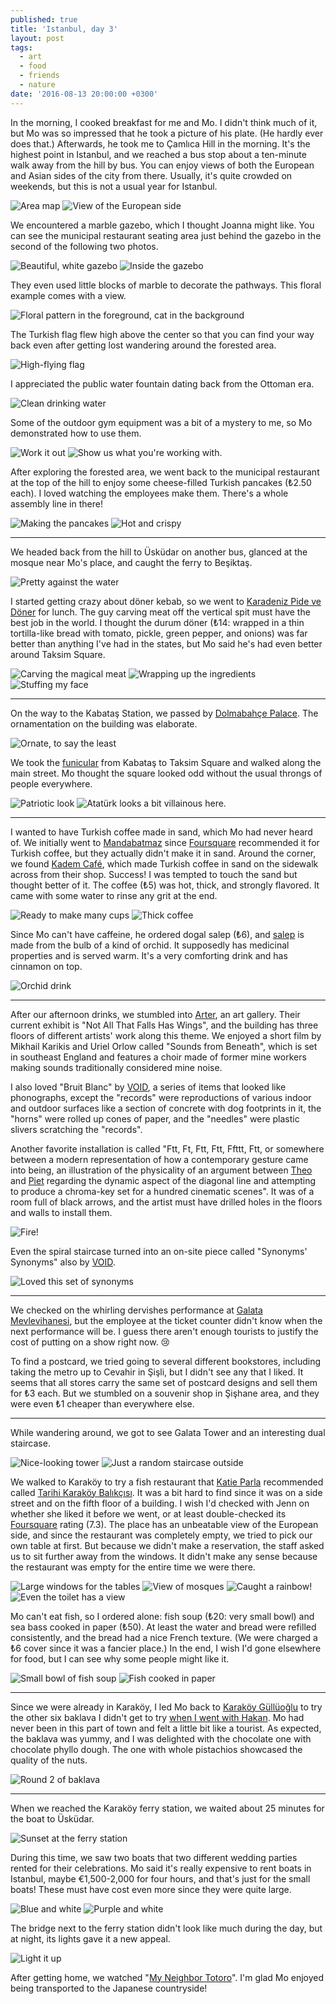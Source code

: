 ```yaml
---
published: true
title: 'Istanbul, day 3'
layout: post
tags:
  - art
  - food
  - friends
  - nature
date: '2016-08-13 20:00:00 +0300'
---
```

In the morning, I cooked breakfast for me and Mo. I didn't think much of it, but Mo was so impressed that he took a picture of his plate. (He hardly ever does that.) Afterwards, he took me to Çamlıca Hill in the morning. It's the highest point in Istanbul, and we reached a bus stop about a ten-minute walk away from the hill by bus. You can enjoy views of both the European and Asian sides of the city from there. Usually, it's quite crowded on weekends, but this is not a usual year for Istanbul.

<!--more-->

![Area map]({{site.baseurl}}/images/2016/08/13/istanbul-day-3/camlica-map.jpeg)
![View of the European side]({{site.baseurl}}/images/2016/08/13/istanbul-day-3/camlica-view.jpeg)

We encountered a marble gazebo, which I thought Joanna might like. You can see the municipal restaurant seating area just behind the gazebo in the second of the following two photos.

![Beautiful, white gazebo]({{site.baseurl}}/images/2016/08/13/istanbul-day-3/camlica-gazebo.jpeg)
![Inside the gazebo]({{site.baseurl}}/images/2016/08/13/istanbul-day-3/camlica-gazebo-tiff.jpeg)

They even used little blocks of marble to decorate the pathways. This floral example comes with a view.

![Floral pattern in the foreground, cat in the background]({{site.baseurl}}/images/2016/08/13/istanbul-day-3/camlica-floral.jpeg)

The Turkish flag flew high above the center so that you can find your way back even after getting lost wandering around the forested area.

![High-flying flag]({{site.baseurl}}/images/2016/08/13/istanbul-day-3/camlica-flag.jpeg)

I appreciated the public water fountain dating back from the Ottoman era.

![Clean drinking water]({{site.baseurl}}/images/2016/08/13/istanbul-day-3/camlica-fountain.jpeg)

Some of the outdoor gym equipment was a bit of a mystery to me, so Mo demonstrated how to use them.

![Work it out]({{site.baseurl}}/images/2016/08/13/istanbul-day-3/camlica-workout.jpeg)
![Show us what you're working with.]({{site.baseurl}}/images/2016/08/13/istanbul-day-3/camlica-mo.jpeg)

After exploring the forested area, we went back to the municipal restaurant at the top of the hill to enjoy some cheese-filled Turkish pancakes (₺2.50 each). I loved watching the employees make them. There's a whole assembly line in there!

![Making the pancakes]({{site.baseurl}}/images/2016/08/13/istanbul-day-3/camlica-pancakemaking.jpeg)
![Hot and crispy]({{site.baseurl}}/images/2016/08/13/istanbul-day-3/camlica-pancakes.jpeg)

---

We headed back from the hill to Üsküdar on another bus, glanced at the mosque near Mo's place, and caught the ferry to Beşiktaş.

![Pretty against the water]({{site.baseurl}}/images/2016/08/13/istanbul-day-3/uskudar-mosque.jpeg)

I started getting crazy about döner kebab, so we went to [Karadeniz Pide ve Döner][doner] for lunch. The guy carving meat off the vertical spit must have the best job in the world. I thought the durum döner (₺14: wrapped in a thin tortilla-like bread with tomato, pickle, green pepper, and onions) was far better than anything I've had in the states, but Mo said he's had even better around Taksim Square.

![Carving the magical meat]({{site.baseurl}}/images/2016/08/13/istanbul-day-3/doner-carving.jpeg)
![Wrapping up the ingredients]({{site.baseurl}}/images/2016/08/13/istanbul-day-3/doner-wrapping.jpeg)
![Stuffing my face]({{site.baseurl}}/images/2016/08/13/istanbul-day-3/doner-eating.jpeg)

---

On the way to the Kabataş Station, we passed by [Dolmabahçe Palace](https://en.m.wikipedia.org/wiki/Dolmabahçe_Palace). The ornamentation on the building was elaborate.

![Ornate, to say the least]({{site.baseurl}}/images/2016/08/13/istanbul-day-3/dolmabahce.jpeg)

We took the [funicular](/transportation-options-in-istanbul) from Kabataş to Taksim Square and walked along the main street. Mo thought the square looked odd without the usual throngs of people everywhere.

![Patriotic look]({{site.baseurl}}/images/2016/08/13/istanbul-day-3/taksim-flags.jpeg)
![Atatürk looks a bit villainous here.]({{site.baseurl}}/images/2016/08/13/istanbul-day-3/taksim-ataturk.jpeg)

---

I wanted to have Turkish coffee made in sand, which Mo had never heard of. We initially went to [Mandabatmaz][mandabatmaz] since [Foursquare][4square] recommended it for Turkish coffee, but they actually didn't make it in sand. Around the corner, we found [Kadem Café][kadem], which made Turkish coffee in sand on the sidewalk across from their shop. Success! I was tempted to touch the sand but thought better of it. The coffee (₺5) was hot, thick, and strongly flavored. It came with some water to rinse any grit at the end.

![Ready to make many cups]({{site.baseurl}}/images/2016/08/13/istanbul-day-3/kadem-sand.jpeg)
![Thick coffee]({{site.baseurl}}/images/2016/08/13/istanbul-day-3/kadem-coffee.jpeg)

Since Mo can't have caffeine, he ordered dogal salep (₺6), and [salep](http://www.giverecipe.com/salep/) is made from the bulb of a kind of orchid. It supposedly has medicinal properties and is served warm. It's a very comforting drink and has cinnamon on top.

![Orchid drink]({{site.baseurl}}/images/2016/08/13/istanbul-day-3/kadem-salep.jpeg)

---

After our afternoon drinks, we stumbled into [Arter][arter], an art gallery. Their current exhibit is "Not All That Falls Has Wings", and the building has three floors of different artists' work along this theme. We enjoyed a short film by Mikhail Karikis and Uriel Orlow called "Sounds from Beneath", which is set in southeast England and features a choir made of former mine workers making sounds traditionally considered mine noise. 

I also loved "Bruit Blanc" by [VOID][void], a series of items that looked like phonographs, except the "records" were reproductions of various indoor and outdoor surfaces like a section of concrete with dog footprints in it, the "horns" were rolled up cones of paper, and the "needles" were plastic slivers scratching the "records". 

Another favorite installation is called "Ftt, Ft, Ftt, Ftt, Ffttt, Ftt, or somewhere between a modern representation of how a contemporary gesture came into being, an illustration of the physicality of an argument between [Theo][theo-van-doesburg] and [Piet][piet-mondrian] regarding the dynamic aspect of the diagonal line and attempting to produce a chroma-key set for a hundred cinematic scenes". It was of a room full of black arrows, and the artist must have drilled holes in the floors and walls to install them.

![Fire!]({{site.baseurl}}/images/2016/08/13/istanbul-day-3/arter-arrows.jpeg)

Even the spiral staircase turned into an on-site piece called "Synonyms' Synonyms" also by [VOID][void].

![Loved this set of synonyms]({{site.baseurl}}/images/2016/08/13/istanbul-day-3/arter-stairs.jpeg)

---

We checked on the whirling dervishes performance at [Galata Mevlevihanesi][galata-dervishes], but the employee at the ticket counter didn't know when the next performance will be. I guess there aren't enough tourists to justify the cost of putting on a show right now. :cry:

To find a postcard, we tried going to several different bookstores, including taking the metro up to Cevahir in Şişli, but I didn't see any that I liked. It seems that all stores carry the same set of postcard designs and sell them for ₺3 each. But we stumbled on a souvenir shop in Şişhane area, and they were even ₺1 cheaper than everywhere else.

---

While wandering around, we got to see Galata Tower and an interesting dual staircase.

![Nice-looking tower]({{site.baseurl}}/images/2016/08/13/istanbul-day-3/galata-tower.jpeg)
![Just a random staircase outside]({{site.baseurl}}/images/2016/08/13/istanbul-day-3/outdoor-staircase.jpeg)

We walked to Karaköy to try a fish restaurant that [Katie Parla][katie-parla] recommended called [Tarihi Karaköy Balıkçısı](http://tarihikarakoybalikcisi.net). It was a bit hard to find since it was on a side street and on the fifth floor of a building. I wish I'd checked with Jenn on whether she liked it before we went, or at least double-checked its [Foursquare][4square] rating (7.3). The place has an unbeatable view of the European side, and since the restaurant was completely empty, we tried to pick our own table at first. But because we didn't make a reservation, the staff asked us to sit further away from the windows. It didn't make any sense because the restaurant was empty for the entire time we were there. 

![Large windows for the tables]({{site.baseurl}}/images/2016/08/13/istanbul-day-3/tarihi-tables.jpeg)
![View of mosques]({{site.baseurl}}/images/2016/08/13/istanbul-day-3/tarihi-mosques.jpeg)
![Caught a rainbow!]({{site.baseurl}}/images/2016/08/13/istanbul-day-3/tarihi-rainbow.jpeg)
![Even the toilet has a view]({{site.baseurl}}/images/2016/08/13/istanbul-day-3/tarihi-toilet.jpeg)

Mo can't eat fish, so I ordered alone: fish soup (₺20: very small bowl) and sea bass cooked in paper (₺50). At least the water and bread were refilled consistently, and the bread had a nice French texture. (We were charged a ₺6 cover since it was a fancier place.) In the end, I wish I'd gone elsewhere for food, but I can see why some people might like it.

![Small bowl of fish soup]({{site.baseurl}}/images/2016/08/13/istanbul-day-3/tarihi-soup.jpeg)
![Fish cooked in paper]({{site.baseurl}}/images/2016/08/13/istanbul-day-3/tarihi-fish.jpeg)

---

Since we were already in Karaköy, I led Mo back to [Karaköy Güllüoğlu](http://www.karakoygulluoglu.com/baklavas) to try the other six baklava I didn't get to try [when I went with Hakan](/istanbul-day-1). Mo had never been in this part of town and felt a little bit like a tourist. As expected, the baklava was yummy, and I was delighted with the chocolate one with chocolate phyllo dough. The one with whole pistachios showcased the quality of the nuts.

![Round 2 of baklava]({{site.baseurl}}/images/2016/08/13/istanbul-day-3/gulluoglu-baklava.jpeg)

---

When we reached the Karaköy ferry station, we waited about 25 minutes for the boat to Üsküdar.

![Sunset at the ferry station]({{site.baseurl}}/images/2016/08/13/istanbul-day-3/ferry-sunset.jpeg)

During this time, we saw two boats that two different wedding parties rented for their celebrations. Mo said it's really expensive to rent boats in Istanbul, maybe €1,500-2,000 for four hours, and that's just for the small boats! These must have cost even more since they were quite large.

![Blue and white]({{site.baseurl}}/images/2016/08/13/istanbul-day-3/ferry-wedding1.jpeg)
![Purple and white]({{site.baseurl}}/images/2016/08/13/istanbul-day-3/ferry-wedding2.jpeg)

The bridge next to the ferry station didn't look like much during the day, but at night, its lights gave it a new appeal.

![Light it up]({{site.baseurl}}/images/2016/08/13/istanbul-day-3/ferry-bridge.jpeg)

After getting home, we watched "[My Neighbor Totoro](http://movies.disney.com/my-neighbor-totoro)". I'm glad Mo enjoyed being transported to the Japanese countryside!

[arter]: https://www.facebook.com/arteristanbul/
[4square]: https://www.foursquare.com
[cs]: https://www.couchsurfing.com
[doner]: http://www.yelp.com/biz/karadeniz-pide-ve-d%C3%B6ner-salonu-istanbul
[galata-dervishes]: http://www.galatamevlevihanesimuzesi.gov.tr/en/index.html
[kadem]: http://4sq.com/1NajRUm
[katie-parla]: http://katieparla.com/katie-parla-city-guides/my-istanbul
[mandabatmaz]: https://www.facebook.com/mandabatmaz/
[piet-mondrian]: https://en.wikipedia.org/wiki/Piet_Mondrian
[theo-van-doesburg]: https://en.wikipedia.org/wiki/Theo_van_Doesburg
[void]: https://www.facebook.com/collectivevoid
